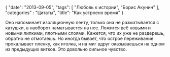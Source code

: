 {
   "date": "2013-09-05",
   "tags": [
      "Любовь к истории", "Борис Акунин"
   ],
   "categories" : "Цитаты",
   "title": "Как устроено время"
}

Оно напоминает изоляционную ленту, только она не разматывается с катушки, а наоборот наматывается на нее. Ложится всё новыми и новыми липкими, плотными слоями. Кажется, что их уже не раздерешь, обратно не отмотаешь. Но иногда бывает, что острое переживание прокалывает пленку, как иголка, и на миг вдруг оказываешься на одном из предыдущих витков. Это довольно сильное чувство.


